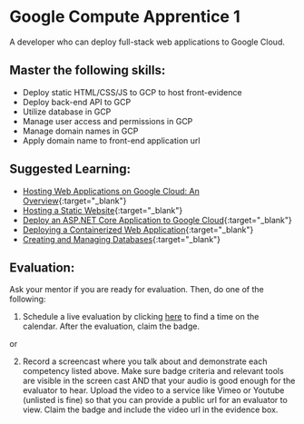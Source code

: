 # Google Compute Apprentice 1

A developer who can deploy full-stack web applications to Google Cloud.

## Master the following skills:

* Deploy static HTML/CSS/JS to GCP to host front-evidence
* Deploy back-end API to GCP
* Utilize database in GCP
* Manage user access and permissions in GCP
* Manage domain names in GCP
* Apply domain name to front-end application url

## Suggested Learning:

* [Hosting Web Applications on Google Cloud: An Overview](https://medium.com/google-cloud/hosting-web-applications-on-google-cloud-an-overview-46f5605eb3a6){:target="_blank"}
* [Hosting a Static Website](https://cloud.google.com/storage/docs/hosting-static-website){:target="_blank"}
* [Deploy an ASP.NET Core Application to Google Cloud](https://medium.com/net-core/deploy-an-asp-net-core-app-to-google-cloud-d5ff3ff99b2d#:~:text=Open%20File%20%2D%3E%20New%20%2D%3E,the%20project%20and%20click%20OK.&text=Next%2C%20we%20will%20link%20our%20application%20to%20our%20GCP%20project.&text=and%20select%20Add%20account.,to%20register%20to%20the%20GCP.){:target="_blank"}
* [Deploying a Containerized Web Application](https://cloud.google.com/kubernetes-engine/docs/tutorials/hello-app){:target="_blank"}
* [Creating and Managing Databases](https://cloud.google.com/sql/docs/postgres/create-manage-databases){:target="_blank"}

## Evaluation:

Ask your mentor if you are ready for evaluation. Then, do one of the following:

1. Schedule a live evaluation by clicking [here](http://evals.codex.academy) to find a time on the calendar. After the evaluation, claim the badge.

or

2. Record a screencast where you talk about and demonstrate each competency listed above. Make sure badge criteria and relevant tools are visible in the screen cast AND that your audio is good enough for the evaluator to hear. Upload the video to a service like Vimeo or Youtube (unlisted is fine) so that you can provide a public url for an evaluator to view. Claim the badge and include the video url in the evidence box.
